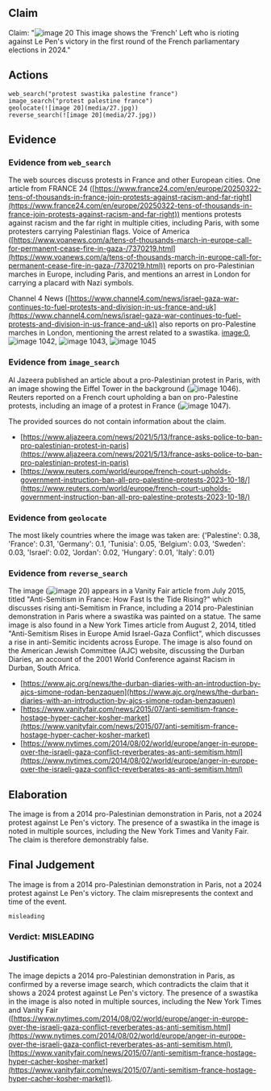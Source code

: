 ## Claim
Claim: "![image 20](media/27.jpg) This image shows the 'French' Left who is rioting against Le Pen's victory in the first round of the French parliamentary elections in 2024."

## Actions
```
web_search("protest swastika palestine france")
image_search("protest palestine france")
geolocate(![image 20](media/27.jpg))
reverse_search(![image 20](media/27.jpg))
```

## Evidence
### Evidence from `web_search`
The web sources discuss protests in France and other European cities. One article from FRANCE 24 ([https://www.france24.com/en/europe/20250322-tens-of-thousands-in-france-join-protests-against-racism-and-far-right](https://www.france24.com/en/europe/20250322-tens-of-thousands-in-france-join-protests-against-racism-and-far-right)) mentions protests against racism and the far right in multiple cities, including Paris, with some protesters carrying Palestinian flags. Voice of America ([https://www.voanews.com/a/tens-of-thousands-march-in-europe-call-for-permanent-cease-fire-in-gaza-/7370219.html](https://www.voanews.com/a/tens-of-thousands-march-in-europe-call-for-permanent-cease-fire-in-gaza-/7370219.html)) reports on pro-Palestinian marches in Europe, including Paris, and mentions an arrest in London for carrying a placard with Nazi symbols.

Channel 4 News ([https://www.channel4.com/news/israel-gaza-war-continues-to-fuel-protests-and-division-in-us-france-and-uk](https://www.channel4.com/news/israel-gaza-war-continues-to-fuel-protests-and-division-in-us-france-and-uk)) also reports on pro-Palestine marches in London, mentioning the arrest related to a swastika. <image:0>, ![image 1042](media/2025-07-20_10-10-1753006221-713043.jpg), ![image 1043](media/2025-07-20_10-10-1753006222-539055.jpg), ![image 1045](media/2025-07-20_10-10-1753006224-380477.jpg)


### Evidence from `image_search`
Al Jazeera published an article about a pro-Palestinian protest in Paris, with an image showing the Eiffel Tower in the background (![image 1046](media/2025-07-20_10-10-1753006235-639021.jpg)). Reuters reported on a French court upholding a ban on pro-Palestine protests, including an image of a protest in France (![image 1047](media/2025-07-20_10-10-1753006237-021059.jpg)).

The provided sources do not contain information about the claim.
*   [https://www.aljazeera.com/news/2021/5/13/france-asks-police-to-ban-pro-palestinian-protest-in-paris](https://www.aljazeera.com/news/2021/5/13/france-asks-police-to-ban-pro-palestinian-protest-in-paris)
*   [https://www.reuters.com/world/europe/french-court-upholds-government-instruction-ban-all-pro-palestine-protests-2023-10-18/](https://www.reuters.com/world/europe/french-court-upholds-government-instruction-ban-all-pro-palestine-protests-2023-10-18/)


### Evidence from `geolocate`
The most likely countries where the image was taken are: {'Palestine': 0.38, 'France': 0.31, 'Germany': 0.1, 'Tunisia': 0.05, 'Belgium': 0.03, 'Sweden': 0.03, 'Israel': 0.02, 'Jordan': 0.02, 'Hungary': 0.01, 'Italy': 0.01}

### Evidence from `reverse_search`
The image (![image 20](media/27.jpg)) appears in a Vanity Fair article from July 2015, titled "Anti-Semitism in France: How Fast Is the Tide Rising?" which discusses rising anti-Semitism in France, including a 2014 pro-Palestinian demonstration in Paris where a swastika was painted on a statue. The same image is also found in a New York Times article from August 2, 2014, titled "Anti-Semitism Rises in Europe Amid Israel-Gaza Conflict", which discusses a rise in anti-Semitic incidents across Europe. The image is also found on the American Jewish Committee (AJC) website, discussing the Durban Diaries, an account of the 2001 World Conference against Racism in Durban, South Africa.

*   [https://www.ajc.org/news/the-durban-diaries-with-an-introduction-by-ajcs-simone-rodan-benzaquen](https://www.ajc.org/news/the-durban-diaries-with-an-introduction-by-ajcs-simone-rodan-benzaquen)
*   [https://www.vanityfair.com/news/2015/07/anti-semitism-france-hostage-hyper-cacher-kosher-market](https://www.vanityfair.com/news/2015/07/anti-semitism-france-hostage-hyper-cacher-kosher-market)
*   [https://www.nytimes.com/2014/08/02/world/europe/anger-in-europe-over-the-israeli-gaza-conflict-reverberates-as-anti-semitism.html](https://www.nytimes.com/2014/08/02/world/europe/anger-in-europe-over-the-israeli-gaza-conflict-reverberates-as-anti-semitism.html)


## Elaboration
The image is from a 2014 pro-Palestinian demonstration in Paris, not a 2024 protest against Le Pen's victory. The presence of a swastika in the image is noted in multiple sources, including the New York Times and Vanity Fair. The claim is therefore demonstrably false.


## Final Judgement
The image is from a 2014 pro-Palestinian demonstration in Paris, not a 2024 protest against Le Pen's victory. The claim misrepresents the context and time of the event.

`misleading`

### Verdict: MISLEADING

### Justification
The image depicts a 2014 pro-Palestinian demonstration in Paris, as confirmed by a reverse image search, which contradicts the claim that it shows a 2024 protest against Le Pen's victory. The presence of a swastika in the image is also noted in multiple sources, including the New York Times and Vanity Fair ([https://www.nytimes.com/2014/08/02/world/europe/anger-in-europe-over-the-israeli-gaza-conflict-reverberates-as-anti-semitism.html](https://www.nytimes.com/2014/08/02/world/europe/anger-in-europe-over-the-israeli-gaza-conflict-reverberates-as-anti-semitism.html), [https://www.vanityfair.com/news/2015/07/anti-semitism-france-hostage-hyper-cacher-kosher-market](https://www.vanityfair.com/news/2015/07/anti-semitism-france-hostage-hyper-cacher-kosher-market)).
